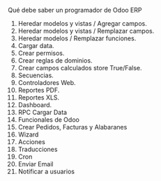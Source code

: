 Qué debe saber un programador de Odoo ERP
1. Heredar modelos y vistas / Agregar campos.
2. Heredar modelos y vistas / Remplazar campos.
3. Heredar modelos / Remplazar funciones.
5. Cargar data.
6. Crear permisos.
7. Crear reglas de dominios.
8. Crear campos calculados store True/False.
9. Secuencias.
10. Controladores Web.
11. Reportes PDF.
12. Reportes XLS.
13. Dashboard.
14. RPC Cargar Data
15. Funcionales de Odoo
16. Crear Pedidos, Facturas y Alabaranes
17. Wizard
18. Acciones
19. Traducciones
20. Cron
21. Enviar Email
22. Notificar a usuarios
